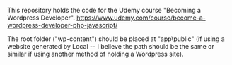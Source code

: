 This repository holds the code for the Udemy course "Becoming a Wordpress Developer".
https://www.udemy.com/course/become-a-wordpress-developer-php-javascript/

The root folder ("wp-content") should be placed at "app\public\" (if using a website generated by Local -- I believe the path should be the same or similar if using another method of holding a Wordpress site).
